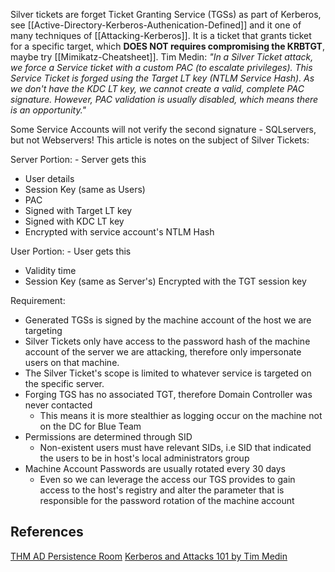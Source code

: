 Silver tickets are forget Ticket Granting Service (TGSs) as part of Kerberos, see [[Active-Directory-Kerberos-Authenication-Defined]] and it one of many techniques of [[Attacking-Kerberos]]. It is a ticket that grants ticket for a specific target, which **DOES NOT requires compromising the KRBTGT**, maybe try [[Mimikatz-Cheatsheet]]. Tim Medin: *"In a Silver Ticket attack, we force a Service ticket with a custom PAC (to escalate privileges). This Service Ticket is forged using the Target LT key (NTLM Service Hash). As we don't have the KDC LT key, we cannot create a valid, complete PAC signature. However, PAC validation is usually disabled, which means there is an opportunity."*

Some Service Accounts will not verify the second signature - SQLservers, but not Webservers! This article is notes on the subject of Silver Tickets:

Server Portion: - Server gets this
- User details
- Session Key (same as Users)
- PAC
- Signed with Target LT key
- Signed with KDC LT key
- Encrypted with service account's NTLM Hash

User Portion: - User gets this
- Validity time
- Session Key (same as Server's)
Encrypted with the TGT session key


Requirement:

- Generated TGSs is signed by the machine account of the host we are targeting
- Silver Tickets only have access to the password hash of the machine account of the server we are attacking, therefore only impersonate users on that machine.
- The Silver Ticket's scope is limited to whatever service is targeted on the specific server.
- Forging TGS has no associated TGT, therefore Domain Controller was never contacted
	- This means it is more stealthier as logging occur on the machine not on the DC for Blue Team 
- Permissions are determined through SID
	- Non-existent users must have relevant SIDs, i.e SID that indicated the users to be in host's local administrators group 
 - Machine Account Passwords are usually rotated every 30 days
	 - Even so we can leverage the access our TGS provides to gain access to the host's registry and alter the parameter that is responsible for the password rotation of the machine account

## References

[THM AD Persistence Room](https://tryhackme.com/room/persistingad)
[Kerberos and Attacks 101 by Tim Medin](https://www.youtube.com/watch?v=9lOFpUA25Nk)
